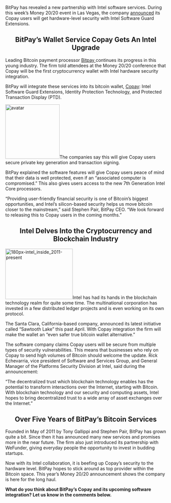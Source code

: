 BitPay has revealed a new partnership with Intel software services. During this week’s Money 20/20 event in Las Vegas, the company <a href="http://www.businesswire.com/news/home/20161024006554/en">announced</a> its Copay users will get hardware-level security with Intel Software Guard Extensions.
<h2 style="text-align: center;">BitPay’s Wallet Service Copay Gets An Intel Upgrade</h2>
Leading Bitcoin payment processor <a href="https://www.bitpay.com/">Bitpay </a>continues its progress in this young industry. The firm told attendees at the Money 20/20 conference that Copay will be the first cryptocurrency wallet with Intel hardware security integration.

BitPay will integrate these services into its bitcoin wallet, <a href="https://www.weusecoins.com/bitcoin-merchant-processor/">Copay</a>: Intel Software Guard Extensions, Identity Protection Technology, and Protected Transaction Display (PTD).

<img class="alignright" src="https://news.bitcoin.com/wp-content/uploads/2016/10/avatar-300x300.png" alt="avatar" width="170" height="170" />The companies say this will give Copay users secure private key generation and transaction signing.

BitPay explained the software features will give Copay users peace of mind that their data is well protected, even if an “associated computer is compromised.” This also gives users access to the new 7th Generation Intel Core processors.

“Providing user-friendly financial security is one of Bitcoin’s biggest opportunities, and Intel’s silicon-based security helps us move bitcoin closer to the mainstream,” said Stephen Pair, BitPay CEO. “We look forward to releasing this to Copay users in the coming months.”
<h2 style="text-align: center;">Intel Delves Into the Cryptocurrency and Blockchain Industry</h2>
<img class="alignright" src="https://news.bitcoin.com/wp-content/uploads/2016/10/180px-Intel_Inside_2011-Present-300x225.png" alt="180px-intel_inside_2011-present" width="211" height="158" />Intel has had its hands in the blockchain technology realm for quite some time. The multinational corporation has invested in a few distributed ledger projects and is even working on its own protocol.

The Santa Clara, California-based company, announced its latest initiative called “Sawtooth Lake” this past April. With Copay integration the firm will make the wallet an “even safer true bitcoin wallet alternative.”

The software company claims Copay users will be secure from multiple types of security vulnerabilities. This means that businesses who rely on Copay to send high volumes of Bitcoin should welcome the update. Rick Echevarria, vice president of Software and Services Group, and General Manager of the Platforms Security Division at Intel, said during the announcement:

“The decentralized trust which blockchain technology enables has the potential to transform interactions over the Internet, starting with Bitcoin. With blockchain technology and our security and computing assets, Intel hopes to bring decentralized trust to a wide array of asset exchanges over the Internet.”
<h2 style="text-align: center;">Over Five Years of BitPay’s Bitcoin Services</h2>
Founded in May of 2011 by Tony Gallippi and Stephen Pair, BitPay has grown quite a bit. Since then it has announced many new services and promises more in the near future. The firm also just introduced its partnership with WeFunder, giving everyday people the opportunity to invest in budding startups.

Now with its Intel collaboration, it is beefing up Copay’s security to the hardware level. BitPay hopes to stick around as top provider within the Bitcoin space. This year’s Money 20/20 announcement shows the company is here for the long haul.

<strong>What do you think about BitPay’s Copay and its upcoming software integration? Let us know in the comments below.</strong>
